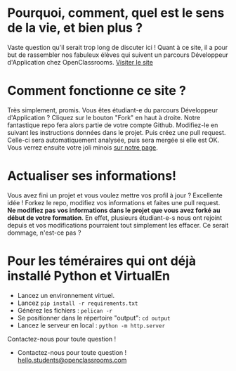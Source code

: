 # Pourquoi, comment, quel est le sens de la vie, et bien plus ?
Vaste question qu'il serait trop long de discuter ici ! Quant à ce site, il a pour but de rassembler nos fabuleux élèves qui suivent un parcours Développeur d'Application chez OpenClassrooms.
[Visiter le site](https://Openclassrooms-student-center.github.io/community)

# Comment fonctionne ce site ?
Très simplement, promis. Vous êtes étudiant-e du parcours Développeur d'Application ? Cliquez sur le bouton "Fork" en haut à droite. Notre fantastique repo fera alors partie de votre compte Github. Modifiez-le en suivant les instructions données dans le projet.
Puis créez une pull request. Celle-ci sera automatiquement analysée, puis sera mergée si elle est OK. Vous verrez ensuite votre joli minois [sur notre page](https://openclassrooms-student-center.github.io/community/).

# Actualiser ses informations!
Vous avez fini un projet et vous voulez mettre vos profil à jour ? Excellente idée ! Forkez le repo, modifiez vos informations et faites une pull request. **Ne modifiez pas vos informations dans le projet que vous avez forké au début de votre formation**. En effet, plusieurs étudiant-e-s nous ont rejoint depuis et vos modifications pourraient tout simplement les effacer. Ce serait dommage, n'est-ce pas ?

# Pour les téméraires qui ont déjà installé Python et VirtualEn
- Lancez un environnement virtuel.
- Lancez `pip install -r requirements.txt`
- Générez les fichiers : `pelican -r`
- Se positionner dans le répertoire "output": `cd output`
- Lancez le serveur en local : `python -m http.server`

Contactez-nous pour toute question !
- Contactez-nous pour toute question ! hello.students@openclassrooms.com
